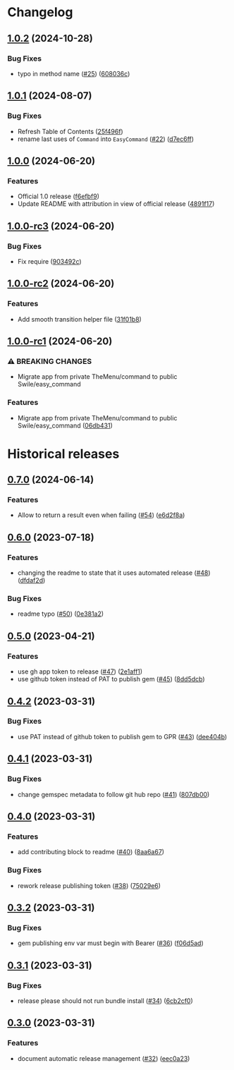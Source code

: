 # Changelog

## [1.0.2](https://github.com/Swile/easy_command/compare/v1.0.1...v1.0.2) (2024-10-28)


### Bug Fixes

* typo in method name ([#25](https://github.com/Swile/easy_command/issues/25)) ([608036c](https://github.com/Swile/easy_command/commit/608036c33ddc4ef7df88f8ca49e97aba4933792a))

## [1.0.1](https://github.com/Swile/easy_command/compare/v1.0.0...v1.0.1) (2024-08-07)


### Bug Fixes

* Refresh Table of Contents ([25f496f](https://github.com/Swile/easy_command/commit/25f496f91266f1b70c372a6e75c66e4dcfdcfb31))
* rename last uses of `Command` into `EasyCommand` ([#22](https://github.com/Swile/easy_command/issues/22)) ([d7ec6ff](https://github.com/Swile/easy_command/commit/d7ec6ffad0014c6514dda76d189120c3df38238d))

## [1.0.0](https://github.com/Swile/easy_command/compare/v1.0.0-rc3...v1.0.0) (2024-06-20)


### Features

* Official 1.0 release ([f6efbf9](https://github.com/Swile/easy_command/commit/f6efbf937f903b5e1febfe7955997b6c669d33ca))
* Update README with attribution in view of official release ([4891f17](https://github.com/Swile/easy_command/commit/4891f176c1a2ef81848c5aad2ac24275a48080d5))

## [1.0.0-rc3](https://github.com/Swile/easy_command/compare/v1.0.0-rc2...v1.0.0-rc3) (2024-06-20)


### Bug Fixes

* Fix require ([903492c](https://github.com/Swile/easy_command/commit/903492cf9d493230ae96207c17373fe16052699b))

## [1.0.0-rc2](https://github.com/Swile/easy_command/compare/v1.0.0-rc1...v1.0.0-rc2) (2024-06-20)


### Features

* Add smooth transition helper file ([31f01b8](https://github.com/Swile/easy_command/commit/31f01b80554b5d36552f86c732a6119f720db0f1))

## [1.0.0-rc1](https://github.com/Swile/easy_command/compare/v0.7.0...v1.0.0-rc1) (2024-06-20)


### ⚠ BREAKING CHANGES

* Migrate app from private TheMenu/command to public Swile/easy_command

### Features

* Migrate app from private TheMenu/command to public Swile/easy_command ([06db431](https://github.com/Swile/easy_command/commit/06db4318fd68a6330d59b34ed40cab6bbdd8aa85))


# Historical releases

## [0.7.0](https://github.com/TheMenu/command/compare/v0.6.0...v0.7.0) (2024-06-14)


### Features

* Allow to return a result even when failing ([#54](https://github.com/TheMenu/command/issues/54)) ([e6d2f8a](https://github.com/TheMenu/command/commit/e6d2f8a9cb6d8222c44178b07a5caeae7fb5a5eb))

## [0.6.0](https://github.com/TheMenu/command/compare/v0.5.0...v0.6.0) (2023-07-18)


### Features

* changing the readme to state that it uses automated release ([#48](https://github.com/TheMenu/command/issues/48)) ([dfdaf2d](https://github.com/TheMenu/command/commit/dfdaf2d0ebfb860cedb6127d2110ac220cdd1aab))


### Bug Fixes

* readme typo ([#50](https://github.com/TheMenu/command/issues/50)) ([0e381a2](https://github.com/TheMenu/command/commit/0e381a2fd4ccb744918333967746a48dfcf51247))

## [0.5.0](https://github.com/TheMenu/command/compare/v0.4.2...v0.5.0) (2023-04-21)


### Features

* use gh app token to release ([#47](https://github.com/TheMenu/command/issues/47)) ([2e1aff1](https://github.com/TheMenu/command/commit/2e1aff1476544304870051fcd36843a523edebcf))
* use github token instead of PAT to publish gem ([#45](https://github.com/TheMenu/command/issues/45)) ([8dd5dcb](https://github.com/TheMenu/command/commit/8dd5dcba4d57a537c26c0ea600adddcb87ca4292))

## [0.4.2](https://github.com/TheMenu/command/compare/v0.4.1...v0.4.2) (2023-03-31)


### Bug Fixes

* use PAT instead of github token to publish gem to GPR ([#43](https://github.com/TheMenu/command/issues/43)) ([dee404b](https://github.com/TheMenu/command/commit/dee404b4805742d3bfef40a040e745f68221a8da))

## [0.4.1](https://github.com/TheMenu/command/compare/v0.4.0...v0.4.1) (2023-03-31)


### Bug Fixes

* change gemspec metadata to follow git hub repo ([#41](https://github.com/TheMenu/command/issues/41)) ([807db00](https://github.com/TheMenu/command/commit/807db0017fad6eb203fb14da49b65bb605878d7d))

## [0.4.0](https://github.com/TheMenu/command/compare/v0.3.2...v0.4.0) (2023-03-31)


### Features

* add contributing block to readme ([#40](https://github.com/TheMenu/command/issues/40)) ([8aa6a67](https://github.com/TheMenu/command/commit/8aa6a67ec936da6800e9a1b356cf140af26d6c86))


### Bug Fixes

* rework release publishing token ([#38](https://github.com/TheMenu/command/issues/38)) ([75029e6](https://github.com/TheMenu/command/commit/75029e695c2b4c7829e9620342c1b2418d9e80b2))

## [0.3.2](https://github.com/TheMenu/command/compare/v0.3.1...v0.3.2) (2023-03-31)


### Bug Fixes

* gem publishing env var must begin with Bearer ([#36](https://github.com/TheMenu/command/issues/36)) ([f06d5ad](https://github.com/TheMenu/command/commit/f06d5ad8a310a4ff8c517d5c50c3e60754af087e))

## [0.3.1](https://github.com/TheMenu/command/compare/v0.3.0...v0.3.1) (2023-03-31)


### Bug Fixes

* release please should not run bundle install ([#34](https://github.com/TheMenu/command/issues/34)) ([6cb2cf0](https://github.com/TheMenu/command/commit/6cb2cf01a9c3a884ba420e8ae0a7a3860486c587))

## [0.3.0](https://github.com/TheMenu/command/compare/v0.2.0...v0.3.0) (2023-03-31)


### Features

* document automatic release management ([#32](https://github.com/TheMenu/command/issues/32)) ([eec0a23](https://github.com/TheMenu/command/commit/eec0a23167e63b98f8a0140c607fb28ee52ce047))
